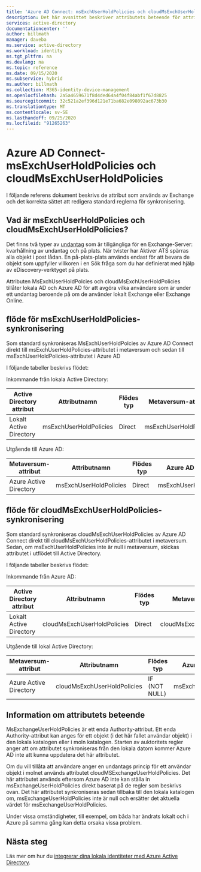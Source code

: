 ```yaml
---
title: 'Azure AD Connect: msExchUserHoldPolicies och cloudMsExchUserHoldPolicies | Microsoft Docs'
description: Det här avsnittet beskriver attributets beteende för attributen msExchUserHoldPolicies och cloudMsExchUserHoldPolicies
services: active-directory
documentationcenter: ''
author: billmath
manager: daveba
ms.service: active-directory
ms.workload: identity
ms.tgt_pltfrm: na
ms.devlang: na
ms.topic: reference
ms.date: 09/15/2020
ms.subservice: hybrid
ms.author: billmath
ms.collection: M365-identity-device-management
ms.openlocfilehash: 2a5a4659671f8d4ded64a4f04f84abf1f67d8825
ms.sourcegitcommit: 32c521a2ef396d121e71ba682e098092ac673b30
ms.translationtype: MT
ms.contentlocale: sv-SE
ms.lasthandoff: 09/25/2020
ms.locfileid: "91265263"
---
```

# <a name="azure-ad-connect---msexchuserholdpolicies-and-cloudmsexchuserholdpolicies"></a>Azure AD Connect-msExchUserHoldPolicies och cloudMsExchUserHoldPolicies
I följande referens dokument beskrivs de attribut som används av Exchange och det korrekta sättet att redigera standard reglerna för synkronisering.

## <a name="what-are-msexchuserholdpolicies-and-cloudmsexchuserholdpolicies"></a>Vad är msExchUserHoldPolicies och cloudMsExchUserHoldPolicies?
Det finns två typer av [undantag](https://docs.microsoft.com/Exchange/policy-and-compliance/holds/holds?view=exchserver-2019) som är tillgängliga för en Exchange-Server: kvarhållning av undantag och på plats. När tvister har Aktiver ATS spärras alla objekt i post lådan.  En på-plats-plats används endast för att bevara de objekt som uppfyller villkoren i en Sök fråga som du har definierat med hjälp av eDiscovery-verktyget på plats.

Attributen MsExchUserHoldPolcies och cloudMsExchUserHoldPolicies tillåter lokala AD och Azure AD för att avgöra vilka användare som är under ett undantag beroende på om de använder lokalt Exchange eller Exchange Online.

## <a name="msexchuserholdpolicies-synchronization-flow"></a>flöde för msExchUserHoldPolicies-synkronisering
Som standard synkroniseras MsExchUserHoldPolcies av Azure AD Connect direkt till msExchUserHoldPolicies-attributet i metaversum och sedan till msExchUserHoldPolicies-attributet i Azure AD

I följande tabeller beskrivs flödet:

Inkommande från lokala Active Directory:

|Active Directory attribut|Attributnamn|Flödes typ|Metaversum-attribut|Synkroniseringsregel|
|-----|-----|-----|-----|-----|
|Lokalt Active Directory|msExchUserHoldPolicies|Direct|msExchUserHoldPolicies|I från AD-User Exchange|

Utgående till Azure AD:

|Metaversum-attribut|Attributnamn|Flödes typ|Azure AD-attribut|Synkroniseringsregel|
|-----|-----|-----|-----|-----|
|Azure Active Directory|msExchUserHoldPolicies|Direct|msExchUserHoldPolicies|Ut till AAD – UserExchangeOnline|

## <a name="cloudmsexchuserholdpolicies-synchronization-flow"></a>flöde för cloudMsExchUserHoldPolicies-synkronisering
Som standard synkroniseras cloudMsExchUserHoldPolicies av Azure AD Connect direkt till cloudMsExchUserHoldPolicies-attributet i metaversum. Sedan, om msExchUserHoldPolicies inte är null i metaversum, skickas attributet i utflödet till Active Directory.

I följande tabeller beskrivs flödet:

Inkommande från Azure AD:

|Active Directory attribut|Attributnamn|Flödes typ|Metaversum-attribut|Synkroniseringsregel|
|-----|-----|-----|-----|-----|
|Lokalt Active Directory|cloudMsExchUserHoldPolicies|Direct|cloudMsExchUserHoldPolicies|I från AAD – användar utbyte|

Utgående till lokal Active Directory:

|Metaversum-attribut|Attributnamn|Flödes typ|Azure AD-attribut|Synkroniseringsregel|
|-----|-----|-----|-----|-----|
|Azure Active Directory|cloudMsExchUserHoldPolicies|IF (NOT NULL)|msExchUserHoldPolicies|Ut till AD – UserExchangeOnline|

## <a name="information-on-the-attribute-behavior"></a>Information om attributets beteende
MsExchangeUserHoldPolicies är ett enda Authority-attribut.  Ett enda Authority-attribut kan anges för ett objekt (i det här fallet användar objekt) i den lokala katalogen eller i moln katalogen.  Starten av auktoritets regler anger att om attributet synkroniseras från den lokala datorn kommer Azure AD inte att kunna uppdatera det här attributet.

Om du vill tillåta att användare anger en undantags princip för ett användar objekt i molnet används attributet cloudMSExchangeUserHoldPolicies. Det här attributet används eftersom Azure AD inte kan ställa in msExchangeUserHoldPolicies direkt baserat på de regler som beskrivs ovan.  Det här attributet synkroniseras sedan tillbaka till den lokala katalogen om, msExchangeUserHoldPolicies inte är null och ersätter det aktuella värdet för msExchangeUserHoldPolicies.

Under vissa omständigheter, till exempel, om båda har ändrats lokalt och i Azure på samma gång kan detta orsaka vissa problem.  

## <a name="next-steps"></a>Nästa steg
Läs mer om hur du [integrerar dina lokala identiteter med Azure Active Directory](whatis-hybrid-identity.md).